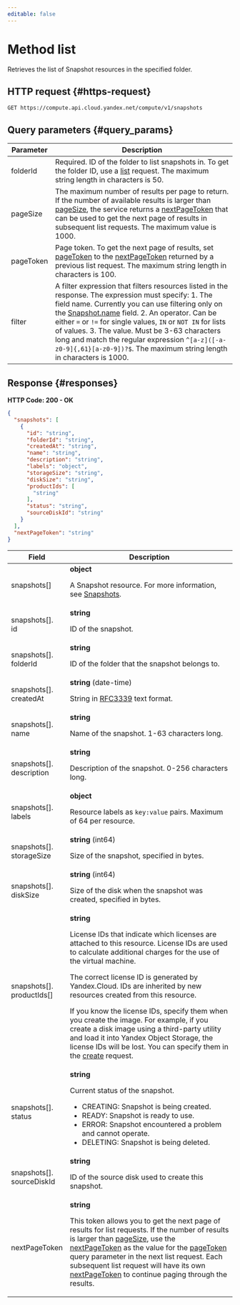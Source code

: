 ```yaml
---
editable: false
---
```


# Method list
Retrieves the list of Snapshot resources in the specified folder.
 

 
## HTTP request {#https-request}
```
GET https://compute.api.cloud.yandex.net/compute/v1/snapshots
```
 
## Query parameters {#query_params}
 
Parameter | Description
--- | ---
folderId | Required. ID of the folder to list snapshots in. To get the folder ID, use a [list](/docs/resource-manager/api-ref/Folder/list) request.  The maximum string length in characters is 50.
pageSize | The maximum number of results per page to return. If the number of available results is larger than [pageSize](/docs/compute/api-ref/Snapshot/list#query_params), the service returns a [nextPageToken](/docs/compute/api-ref/Snapshot/list#responses) that can be used to get the next page of results in subsequent list requests.  The maximum value is 1000.
pageToken | Page token. To get the next page of results, set [pageToken](/docs/compute/api-ref/Snapshot/list#query_params) to the [nextPageToken](/docs/compute/api-ref/Snapshot/list#responses) returned by a previous list request.  The maximum string length in characters is 100.
filter | A filter expression that filters resources listed in the response. The expression must specify: 1. The field name. Currently you can use filtering only on the [Snapshot.name](/docs/compute/api-ref/Snapshot#representation) field. 2. An operator. Can be either `=` or `!=` for single values, `IN` or `NOT IN` for lists of values. 3. The value. Мust be 3-63 characters long and match the regular expression `^[a-z]([-a-z0-9]{,61}[a-z0-9])?$`.  The maximum string length in characters is 1000.
 
## Response {#responses}
**HTTP Code: 200 - OK**

```json 
{
  "snapshots": [
    {
      "id": "string",
      "folderId": "string",
      "createdAt": "string",
      "name": "string",
      "description": "string",
      "labels": "object",
      "storageSize": "string",
      "diskSize": "string",
      "productIds": [
        "string"
      ],
      "status": "string",
      "sourceDiskId": "string"
    }
  ],
  "nextPageToken": "string"
}
```

 
Field | Description
--- | ---
snapshots[] | **object**<br><p>A Snapshot resource. For more information, see <a href="/docs/compute/concepts/snapshot">Snapshots</a>.</p> 
snapshots[].<br>id | **string**<br><p>ID of the snapshot.</p> 
snapshots[].<br>folderId | **string**<br><p>ID of the folder that the snapshot belongs to.</p> 
snapshots[].<br>createdAt | **string** (date-time)<br><p>String in <a href="https://www.ietf.org/rfc/rfc3339.txt">RFC3339</a> text format.</p> 
snapshots[].<br>name | **string**<br><p>Name of the snapshot. 1-63 characters long.</p> 
snapshots[].<br>description | **string**<br><p>Description of the snapshot. 0-256 characters long.</p> 
snapshots[].<br>labels | **object**<br><p>Resource labels as <code>key:value</code> pairs. Maximum of 64 per resource.</p> 
snapshots[].<br>storageSize | **string** (int64)<br><p>Size of the snapshot, specified in bytes.</p> 
snapshots[].<br>diskSize | **string** (int64)<br><p>Size of the disk when the snapshot was created, specified in bytes.</p> 
snapshots[].<br>productIds[] | **string**<br><p>License IDs that indicate which licenses are attached to this resource. License IDs are used to calculate additional charges for the use of the virtual machine.</p> <p>The correct license ID is generated by Yandex.Cloud. IDs are inherited by new resources created from this resource.</p> <p>If you know the license IDs, specify them when you create the image. For example, if you create a disk image using a third-party utility and load it into Yandex Object Storage, the license IDs will be lost. You can specify them in the <a href="/docs/compute/api-ref/Image/create">create</a> request.</p> 
snapshots[].<br>status | **string**<br><p>Current status of the snapshot.</p> <ul> <li>CREATING: Snapshot is being created.</li> <li>READY: Snapshot is ready to use.</li> <li>ERROR: Snapshot encountered a problem and cannot operate.</li> <li>DELETING: Snapshot is being deleted.</li> </ul> 
snapshots[].<br>sourceDiskId | **string**<br><p>ID of the source disk used to create this snapshot.</p> 
nextPageToken | **string**<br><p>This token allows you to get the next page of results for list requests. If the number of results is larger than <a href="/docs/compute/api-ref/Snapshot/list#query_params">pageSize</a>, use the <a href="/docs/compute/api-ref/Snapshot/list#responses">nextPageToken</a> as the value for the <a href="/docs/compute/api-ref/Snapshot/list#query_params">pageToken</a> query parameter in the next list request. Each subsequent list request will have its own <a href="/docs/compute/api-ref/Snapshot/list#responses">nextPageToken</a> to continue paging through the results.</p> 